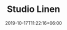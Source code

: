 ---
title: "Studio Linen"
date: 2019-10-17T11:22:16+06:00
draft: false
category: "erika-knight"
tags: ["leinen"]
nadel: "3,0-4,0"
nadels: ["3,0", "3,5", "4,0"]  
laenge: "120m"

# meta description
description : "85% recyceltes Leinen und 15% belgisches Premium Leinen"

# Farben
farben : "400|401|402|403|404|405|406|407|408|409|410|411|412|413|414|415|416|419|420|"

# product Price
dprice: "8,50"
price: "8.50"
priceBefore: ""
menge: "50g"

# Product Short Description
shortDescription: "85% recyceltes Leinen und 15% belgisches Premium Leinen, toller Griff."

#product ID
productID: "11000"

# type must be "products"
type: "products"

# type must be "products"
brand: "Erika Knight"
img: "/images/products/erika-knight/studio-linen-1.jpg"   

# product Images
# first image will be shown in the product page
images:
  - "/images/products/erika-knight/studio-linen-1.jpg"
  # - "/images/products/erika-knight/studio-linen-1.jpg"
  # - "/images/products/erika-knight/studio-linen-1.jpg" 

# product colors
farbimages:
- farbimg: "/images/farben/erika-knight/studio-linen/g_1039010-400.jpg"	
  farbtitle: "400"
- farbimg: "/images/farben/erika-knight/studio-linen/g_1039010-401.jpg"	
  farbtitle: "401"
- farbimg: "/images/farben/erika-knight/studio-linen/g_1039010-402.jpg"	
  farbtitle: "402"
- farbimg: "/images/farben/erika-knight/studio-linen/g_1039010-403.jpg"	
  farbtitle: "403"
- farbimg: "/images/farben/erika-knight/studio-linen/g_1039010-404.jpg"	
  farbtitle: "404"
- farbimg: "/images/farben/erika-knight/studio-linen/g_1039010-405.jpg"	
  farbtitle: "405"
- farbimg: "/images/farben/erika-knight/studio-linen/g_1039010-406.jpg"	
  farbtitle: "406"
- farbimg: "/images/farben/erika-knight/studio-linen/g_1039010-407.jpg"	
  farbtitle: "407"
- farbimg: "/images/farben/erika-knight/studio-linen/g_1039010-408.jpg"	
  farbtitle: "408"
- farbimg: "/images/farben/erika-knight/studio-linen/g_1039010-409.jpg"	
  farbtitle: "409"
- farbimg: "/images/farben/erika-knight/studio-linen/g_1039010-410.jpg"	
  farbtitle: "410"
- farbimg: "/images/farben/erika-knight/studio-linen/g_1039010-411.jpg"	
  farbtitle: "411"
- farbimg: "/images/farben/erika-knight/studio-linen/g_1039010-412.jpg"	
  farbtitle: "412"
- farbimg: "/images/farben/erika-knight/studio-linen/g_1039010-413.jpg"	
  farbtitle: "413"
- farbimg: "/images/farben/erika-knight/studio-linen/g_1039010-414.jpg"	
  farbtitle: "414"
- farbimg: "/images/farben/erika-knight/studio-linen/g_1039010-415.jpg"	
  farbtitle: "415"
- farbimg: "/images/farben/erika-knight/studio-linen/g_1039010-416.jpg"	
  farbtitle: "416"
- farbimg: "/images/farben/erika-knight/studio-linen/g_1039010-419.jpg"	
  farbtitle: "419"
- farbimg: "/images/farben/erika-knight/studio-linen/g_1039010-420.jpg"	
  farbtitle: "420"
---